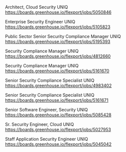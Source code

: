 Architect, Cloud Security UNIQ https://boards.greenhouse.io/flexport/jobs/5050846

Enterprise Security Engineer UNIQ https://boards.greenhouse.io/flexport/jobs/5105823

Public Sector Senior Security Compliance Manager UNIQ https://boards.greenhouse.io/flexport/jobs/5195393

Security Compliance Manager UNIQ https://boards.greenhouse.io/flexport/jobs/4812660

Security Compliance Manager UNIQ https://boards.greenhouse.io/flexport/jobs/5161670

Senior Security Compliance Specialist UNIQ https://boards.greenhouse.io/flexport/jobs/4983402

Senior Security Compliance Specialist UNIQ https://boards.greenhouse.io/flexport/jobs/5161671

Senior Software Engineer, Security UNIQ https://boards.greenhouse.io/flexport/jobs/5085428

Sr. Security Engineer, Cloud  UNIQ https://boards.greenhouse.io/flexport/jobs/5027953

Staff Application Security Engineer UNIQ https://boards.greenhouse.io/flexport/jobs/5045042

